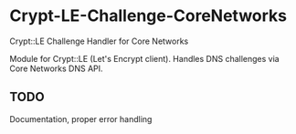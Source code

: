# Crypt-LE-Challenge-CoreNetworks
Crypt::LE Challenge Handler for Core Networks

Module for Crypt::LE (Let's Encrypt client). Handles DNS challenges via Core Networks DNS API. 

## TODO
Documentation, proper error handling
